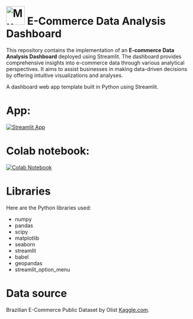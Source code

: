 # <img src="./img_icon.ico" alt="My Logo" width="50"> E-Commerce Data Analysis Dashboard
This repository contains the implementation of an **E-commerce Data Analysis Dashboard** deployed using Streamlit. The dashboard provides comprehensive insights into e-commerce data through various analytical perspectives. It aims to assist businesses in making data-driven decisions by offering intuitive visualizations and analyses.

A dashboard web app template built in Python using Streamlit.

# App:

[![Streamlit App](https://static.streamlit.io/badges/streamlit_badge_black_white.svg)](https://reksa-dashboard.streamlit.app/)

# Colab notebook:
[![Colab Notebook](https://colab.research.google.com/assets/colab-badge.svg)](https://colab.research.google.com/drive/1nEoGv81s4V6xQXyWLrH9mi97WQuH8pmz#scrollTo=NJfzNXQwumKZ)

# Libraries
Here are the Python libraries used:
- numpy
- pandas
- scipy
- matplotlib
- seaborn
- streamlit
- babel
- geopandas
- streamlit_option_menu

# Data source
Brazilian E-Commerce Public Dataset by Olist [Kaggle.com](https://www.kaggle.com/datasets/olistbr/brazilian-ecommerce).

